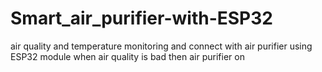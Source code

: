 # Smart_air_purifier-with-ESP32
air quality and temperature monitoring and connect with air purifier using ESP32 module when air quality is bad then air purifier on
